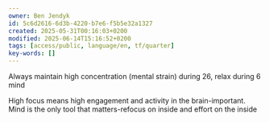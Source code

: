 ```yaml
---
owner: Ben Jendyk
id: 5c6d2616-6d3b-4220-b7e6-f5b5e32a1327
created: 2025-05-31T00:16:03+0200
modified: 2025-06-14T15:16:52+0200
tags: [access/public, language/en, tf/quarter]
key-words: []
---
```


Always maintain high concentration (mental strain) during 26, relax during 6 mind

High focus means high engagement and activity in the brain-important. Mind is the only tool that matters-refocus on inside and effort on the inside 
